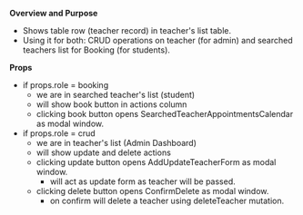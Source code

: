 **Overview and Purpose**

- Shows table row (teacher record) in teacher's list table.
- Using it for both: CRUD operations on teacher (for admin) and searched teachers list for Booking (for students).

**Props**

- if props.role = booking
  - we are in searched teacher's list (student)
  - will show book button in actions column
  - clicking book button opens SearchedTeacherAppointmentsCalendar as modal window.
- if props.role = crud
  - we are in teacher's list (Admin Dashboard)
  - will show update and delete actions
  - clicking update button opens AddUpdateTeacherForm as modal window.
    - will act as update form as teacher will be passed.
  - clicking delete button opens ConfirmDelete as modal window.
    - on confirm will delete a teacher using deleteTeacher mutation.

